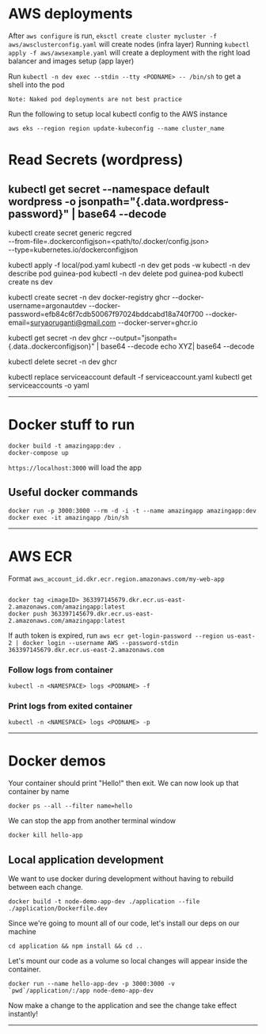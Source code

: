 # AWS deployments

After `aws configure` is run, `eksctl create cluster mycluster -f aws/awsclusterconfig.yaml` will create nodes (infra layer)
Running `kubectl apply -f aws/awsexample.yaml` will create a deployment with the right load balancer and images setup (app layer)

Run `kubectl -n dev exec --stdin --tty <PODNAME> -- /bin/sh` to get a shell into the pod

    Note: Naked pod deployments are not best practice

Run the following to setup local kubectl config to the AWS instance

```
aws eks --region region update-kubeconfig --name cluster_name
```

# Read Secrets (wordpress)

## kubectl get secret --namespace default wordpress -o jsonpath="{.data.wordpress-password}" | base64 --decode

kubectl create secret generic regcred \
 --from-file=.dockerconfigjson=<path/to/.docker/config.json> \
 --type=kubernetes.io/dockerconfigjson

kubectl apply -f local/pod.yaml
kubectl -n dev get pods -w
kubectl -n dev describe pod guinea-pod
kubectl -n dev delete pod guinea-pod
kubectl create ns dev

kubectl create secret -n dev docker-registry ghcr --docker-username=argonautdev --docker-password=efb84c6f7cdb50067f97024bddcabd18a740f700 --docker-email=suryaoruganti@gmail.com --docker-server=ghcr.io

kubectl get secret -n dev ghcr --output="jsonpath={.data.\.dockerconfigjson}" | base64 --decode
echo XYZ| base64 --decode

kubectl delete secret -n dev ghcr

kubectl replace serviceaccount default -f serviceaccount.yaml
kubectl get serviceaccounts -o yaml

---
# Docker stuff to run

```
docker build -t amazingapp:dev .
docker-compose up
```

`https://localhost:3000` will load the app

## Useful docker commands

```
docker run -p 3000:3000 --rm -d -i -t --name amazingapp amazingapp:dev
docker exec -it amazingapp /bin/sh
```

---

# AWS ECR

Format `aws_account_id.dkr.ecr.region.amazonaws.com/my-web-app`

```

docker tag <imageID> 363397145679.dkr.ecr.us-east-2.amazonaws.com/amazingapp:latest
docker push 363397145679.dkr.ecr.us-east-2.amazonaws.com/amazingapp:latest

```

If auth token is expired, run `aws ecr get-login-password --region us-east-2 | docker login --username AWS --password-stdin 363397145679.dkr.ecr.us-east-2.amazonaws.com`

### Follow logs from container

```
kubectl -n <NAMESPACE> logs <PODNAME> -f
```

### Print logs from exited container

```
kubectl -n <NAMESPACE> logs <PODNAME> -p
```

---

# Docker demos

Your container should print "Hello!" then exit. We can now look up that container by name

    docker ps --all --filter name=hello

We can stop the app from another terminal window

    docker kill hello-app

## Local application development

We want to use docker during development without having to rebuild between each change.

    docker build -t node-demo-app-dev ./application --file ./application/Dockerfile.dev

Since we're going to mount all of our code, let's install our deps on our machine

    cd application && npm install && cd ..

Let's mount our code as a volume so local changes will appear inside the container.

    docker run --name hello-app-dev -p 3000:3000 -v `pwd`/application/:/app node-demo-app-dev

Now make a change to the application and see the change take effect instantly!

---
